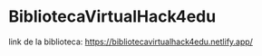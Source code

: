 ﻿# BibliotecaVirtualHack4edu


link de la biblioteca: https://bibliotecavirtualhack4edu.netlify.app/
